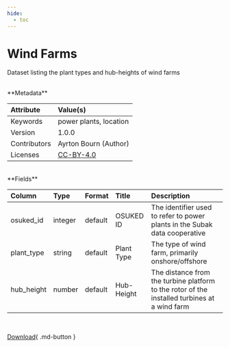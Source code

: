```yaml
---
hide:
  - toc
---
```


# Wind Farms 



Dataset listing the plant types and hub-heights of wind farms

<br>
**Metadata**

| Attribute    | Value(s)                                                  |
|:-------------|:----------------------------------------------------------|
| Keywords     | power plants, location                                    |
| Version      | 1.0.0                                                     |
| Contributors | Ayrton Bourn (Author)                                     |
| Licenses     | [CC-BY-4.0](https://creativecommons.org/licenses/by/4.0/) |








<br>
**Fields**

| Column     | Type    | Format   | Title      | Description                                                                                  |
|:-----------|:--------|:---------|:-----------|:---------------------------------------------------------------------------------------------|
| osuked_id  | integer | default  | OSUKED ID  | The identifier used to refer to power plants in the Subak data cooperative                   |
| plant_type | string  | default  | Plant Type | The type of wind farm, primarily onshore/offshore                                            |
| hub_height | number  | default  | Hub-Height | The distance from the turbine platform to the rotor of the installed turbines at a wind farm |

<br>

[Download](https://osuked.github.io/Power-Station-Dictionary/attribute_sources/wind-farms/wind-farms.csv){ .md-button }

<br>
